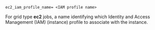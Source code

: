     ec2_iam_profile_name= <IAM profile name>

For grid type **ec2** jobs, a name identifying which Identity and Access
Management (IAM) (instance) profile to associate with the instance.

